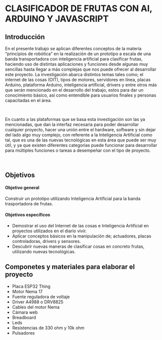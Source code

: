 # **CLASIFICADOR DE FRUTAS CON AI, ARDUINO Y JAVASCRIPT**

##  Introducción  ##
<p> En el presente trabajo se aplican diferentes conceptos de la materia “principios de robótica” en la realización de un prototipo a escala de una banda transportadora con inteligencia artificial para clasificar frutas, haciendo uso de distintas aplicaciones y funciones desde algunas muy sencillas hasta llegar a más complejas que nos puede ofrecer al desarrollar este proyecto.
La investigación abarca distintos temas tales como; el internet de las cosas (OIT), tipos de motores, servidores en línea, placas Arduino, plataforma Arduino, inteligencia artificial, drivers y entre otros más que serán mencionado en el desarrollo del trabajo, estos para dar un conocimiento básico, así como entendible para usuarios finales y personas capacitadas en el área. </p> <br>
<p>  En cuanto a las plataformas que se basa esta investigación son las ya mencionadas, que dan la interfaz necesaria para poder desarrollar cualquier proyecto, hacer una unión entre el hardware, software y sin dejar del lado algo muy complejo, con referente a la Inteligencia Artificial como tal, que es una de las nuevas tecnológicas en esta área que puede ser muy útil, y ya que existen diferentes categorías puede funcionar para desarrollar para múltiples funciones o tareas a desempeñar con el tipo de proyecto. </p> <br>

##  Objetivos ##
#### Objetivo general ####  
Construir un prototipo utilizando Inteligencia Artificial para la banda trasportadora de frutas.

####  Objetivos específicos ####  
<ul>
<li> Demostrar el uso del Internet de las cosas e Inteligencia Artificial en proyectos utilizados en el diario vivir. </li>
<li> Aplicar conceptos básicos en la manipulación de; actuadores, placas controladoras, drivers y sensores. </li>
<li> Descubrir nuevas maneras de clasificar cosas en concreto frutas, utilizando nuevas tecnológicas. </li>
</ul>

## Componetes y materiales para elaborar el proyecto ##
<ul>
  <li>Placa ESP32 Thing </li>
  <li>Motor Nema 17</li>
  <li>Fuente reguladora de voltaje</li>
  <li>Driver A4988 o DRV8825</li>
  <li>Cables del motor Nema</li>
  <li>Cámara web</li>
  <li>Breadboard</li>
  <li>Leds</li>
  <li>Resistencias de 330 ohm y 10k ohm</li>
  <li>Pulsadores</li>
<ul>
